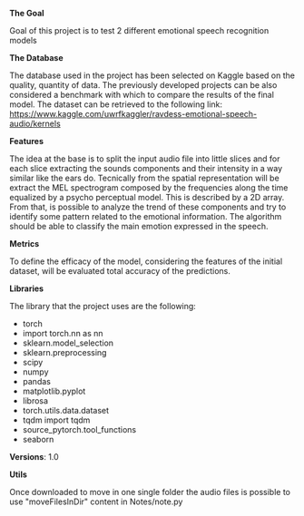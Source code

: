 **The Goal**

Goal of this project is to test 2 different emotional speech recognition models 


**The Database**

The database used in the project has been selected on Kaggle based on the quality, quantity of data. The previously developed projects can be also considered a benchmark with which to compare the results of the final model.
The dataset can be retrieved to the following link: https://www.kaggle.com/uwrfkaggler/ravdess-emotional-speech-audio/kernels


**Features**

The idea at the base is to split the input audio file into little slices and for each slice extracting the sounds components and their intensity in a way similar like the ears do.
Tecnically from the spatial representation will be extract the MEL spectrogram composed by the frequencies along the time equalized by a psycho perceptual model. 
This is described by a 2D array.
From that, is possible to analyze the trend of these components and try to identify some pattern related to the emotional information.
The algorithm should be able to classify the main emotion expressed in the speech.

**Metrics**

To define the efficacy of the model, considering the features of the initial dataset, will be evaluated total accuracy of the predictions.

**Libraries**

The library that the project uses are the following:
  - torch
  - import torch.nn as nn
  - sklearn.model_selection
  - sklearn.preprocessing
  - scipy
  - numpy
  - pandas
  - matplotlib.pyplot
  - librosa
  - torch.utils.data.dataset 
  - tqdm import tqdm
  - source_pytorch.tool_functions
  - seaborn

**Versions**: 1.0

**Utils**

Once downloaded to move in one single folder the audio files is possible to use "moveFilesInDir" content in Notes/note.py
